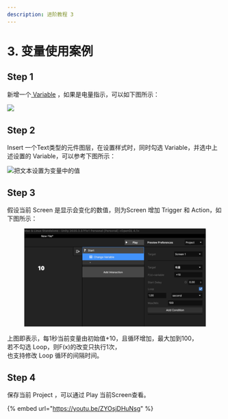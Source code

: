 ```yaml
---
description: 进阶教程 3
---
```


# 3. 变量使用案例

## Step 1

新增一个[ Variable](../bian-liang-yu-biao-da-shi/1.-bian-liang.md) ，如果是电量指示，可以如下图所示：

![](<../.gitbook/assets/企业微信截图\_e82529ea-16a2-440a-b8d1-4e76d5bea96f (3).png>)

## Step 2

Insert 一个Text类型的元件图层，在设置样式时，同时勾选 Variable，并选中上述设置的 Variable，可以参考下图所示：&#x20;

![把文本设置为变量中的值](../.gitbook/assets/企业微信截图\_3be45d36-72e1-40ff-9357-24de6aff2ef2.png)



## Step 3

假设当前 Screen 是显示会变化的数值，则为Screen 增加 Trigger 和 Action，如下图所示：

<figure><img src="../.gitbook/assets/企业微信截图_8f3e7bc0-2c89-4a78-bd27-7c587f3dd9aa.png" alt=""><figcaption></figcaption></figure>



上图即表示，每1秒当前变量由初始值+10，且循环增加，最大加到100，\
若不勾选 Loop，则F(x)的改变只执行1次，\
也支持修改 Loop 循环的间隔时间。

## Step 4

保存当前 Project ，可以通过 Play 当前Screen查看。

{% embed url="https://youtu.be/ZYOsjDHuNsg" %}



